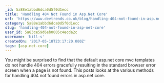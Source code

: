 ```yaml
---
_id: 5a88e1abbd6dca0d5f0d1ecc
title: 'Handling 404 Not Found in Asp.Net Core'
url: 'https://www.devtrends.co.uk/blog/handling-404-not-found-in-asp.net-core'
category: 5a88e1abbd6dca0d5f0d1ecc
slug: 'handling-404-not-found-in-asp-net-core'
user_id: 5a83ce59d6eb0005c4ecda2c
username: 'bill-s'
createdOn: '2017-05-18T23:17:20.000Z'
tags: [asp.net-core]
---
```


You might be surprised to find that the default asp.net core mvc templates do not handle 404 errors gracefully resulting in the standard browser error screen when a page is not found. This posts looks at the various methods for handling 404 not found errors in asp.net core.
